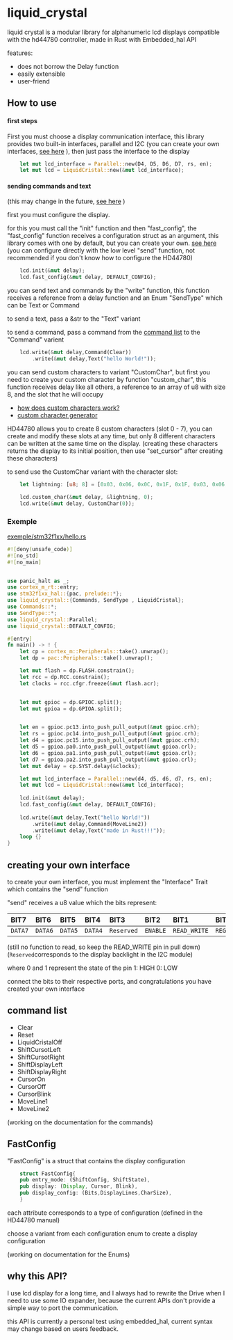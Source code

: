 
# liquid_crystal


liquid crystal is a modular library for alphanumeric lcd displays compatible with the hd44780 controller, made in Rust with Embedded_hal API

features:
- does not borrow the Delay function
- easily extensible
- user-friend 

## How to use

#### first steps

First you must choose a display communication interface, this library provides two built-in interfaces, parallel and I2C
(you can create your own interfaces, [see here](#creating-your-own-interface) ), then just pass the interface to the display

```rust
    let mut lcd_interface = Parallel::new(D4, D5, D6, D7, rs, en);
    let mut lcd = LiquidCristal::new(&mut lcd_interface);
```

#### sending commands and text
(this may change in the future, [see here](why-this-api) )

first you must configure the display.

for this you must call the "init" function and then "fast_config", the "fast_config" function receives a configuration struct as an argument, this library comes with one by default, but you can create your own. [see here](#fastconfig)
(you can configure directly with the low level "send" function, not recommended if you don't know how to configure the HD44780)

```rust
    lcd.init(&mut delay);
    lcd.fast_config(&mut delay, DEFAULT_CONFIG);
```

you can send text and commands by the "write" function, this function receives a reference from a  delay function and an Enum "SendType" which can be Text or Command

to send a text, pass a &str to the "Text" variant

to send a command, pass a command from the [command list](#command-list) to the "Command" varient

```rust
    lcd.write(&mut delay,Command(Clear))
        .write(&mut delay,Text("hello World!"));
```

you can send custom characters to variant "CustomChar", but first you need to create your custom character by function "custom_char", this function receives delay like all others, a reference to an array of u8 with size 8, and the slot that he will occupy

- [how does custom characters work?](https://www.engineersgarage.com/making-custom-characters-on-lcd-using-arduino/)
- [custom character generator](https://maxpromer.github.io/LCD-Character-Creator/)

HD44780 allows you to create 8 custom characters (slot 0 - 7), you can create and modify these slots at any time, but only 8 different characters can be written at the same time on the display. (creating these characters returns the display to its initial position, then use "set_cursor" after creating these characters)

to send use the CustomChar variant with the character slot:

```rust
    let lightning: [u8; 8] = [0x03, 0x06, 0x0C, 0x1F, 0x1F, 0x03, 0x06, 0x0C];

    lcd.custom_char(&mut delay, &lightning, 0);
    lcd.write(&mut delay, CustomChar(0));
```

### Exemple
[exemple/stm32f1xx/hello.rs](https://github.com/RecursiveError/liquid_crystal/blob/main/exemples/stm32f1xx/hello.rs)

```rust
#![deny(unsafe_code)]
#![no_std]
#![no_main]


use panic_halt as _;
use cortex_m_rt::entry;
use stm32f1xx_hal::{pac, prelude::*};
use liquid_crystal::{Commands, SendType , LiquidCristal};
use Commands::*;
use SendType::*;
use liquid_crystal::Parallel;
use liquid_crystal::DEFAULT_CONFIG;

#[entry]
fn main() -> ! {
    let cp = cortex_m::Peripherals::take().unwrap();
    let dp = pac::Peripherals::take().unwrap();

    let mut flash = dp.FLASH.constrain();
    let rcc = dp.RCC.constrain();
    let clocks = rcc.cfgr.freeze(&mut flash.acr);


    let mut gpioc = dp.GPIOC.split();
    let mut gpioa = dp.GPIOA.split();


    let en = gpioc.pc13.into_push_pull_output(&mut gpioc.crh);
    let rs = gpioc.pc14.into_push_pull_output(&mut gpioc.crh);
    let d4 = gpioc.pc15.into_push_pull_output(&mut gpioc.crh);
    let d5 = gpioa.pa0.into_push_pull_output(&mut gpioa.crl);
    let d6 = gpioa.pa1.into_push_pull_output(&mut gpioa.crl);
    let d7 = gpioa.pa2.into_push_pull_output(&mut gpioa.crl);
    let mut delay = cp.SYST.delay(&clocks);

    let mut lcd_interface = Parallel::new(d4, d5, d6, d7, rs, en);
    let mut lcd = LiquidCristal::new(&mut lcd_interface);
    
    lcd.init(&mut delay);
    lcd.fast_config(&mut delay, DEFAULT_CONFIG);
    
    lcd.write(&mut delay,Text("hello World!"))
        .write(&mut delay,Command(MoveLine2))
        .write(&mut delay,Text("made in Rust!!!"));
    loop {}
}
```


## creating your own interface

to create your own interface, you must implement the "Interface" Trait which contains the "send" function

"send" receives a u8 value which the bits represent:

| BIT7 | BIT6 |BIT5| BIT4| BIT3| BIT2| BIT1| BIT0|
| :------ | :------ | :------|  :------| :------| :------| :------| :------|
| `DATA7` | `DATA6`| `DATA5`| `DATA4` | `Reserved` | `ENABLE` | `READ_WRITE` | `REGISTER_SELECT` |

(still no function to read, so keep the READ_WRITE pin in pull down)
(`Reserved`corresponds to the display backlight in the I2C module)

where 0 and 1 represent the state of the pin
1: HIGH
0: LOW

connect the bits to their respective ports, and congratulations you have created your own interface



 


## command list

-    Clear
-    Reset
-    LiquidCristalOff
-    ShiftCursotLeft
-    ShiftCursotRight
-    ShiftDisplayLeft
-    ShiftDisplayRight
-    CursorOn
-    CursorOff
-    CursorBlink
-    MoveLine1
-    MoveLine2 

(working on the documentation for the commands)

## FastConfig
"FastConfig" is a struct that contains the display configuration

```rust
    struct FastConfig{
    pub entry_mode: (ShiftConfig, ShiftState),
    pub display: (Display, Cursor, Blink),
    pub display_config: (Bits,DisplayLines,CharSize),
    }
```

each attribute corresponds to a type of configuration (defined in the HD44780 manual)

choose a variant from each configuration enum to create a display configuration

(working on documentation for the Enums)

## why this API?

I use lcd display for a long time, and I always had to rewrite the Drive when I need to use some IO expander, because the current APIs don't provide a simple way to port the communication.

this API is currently a personal test using embedded_hal, current syntax may change based on users feedback.